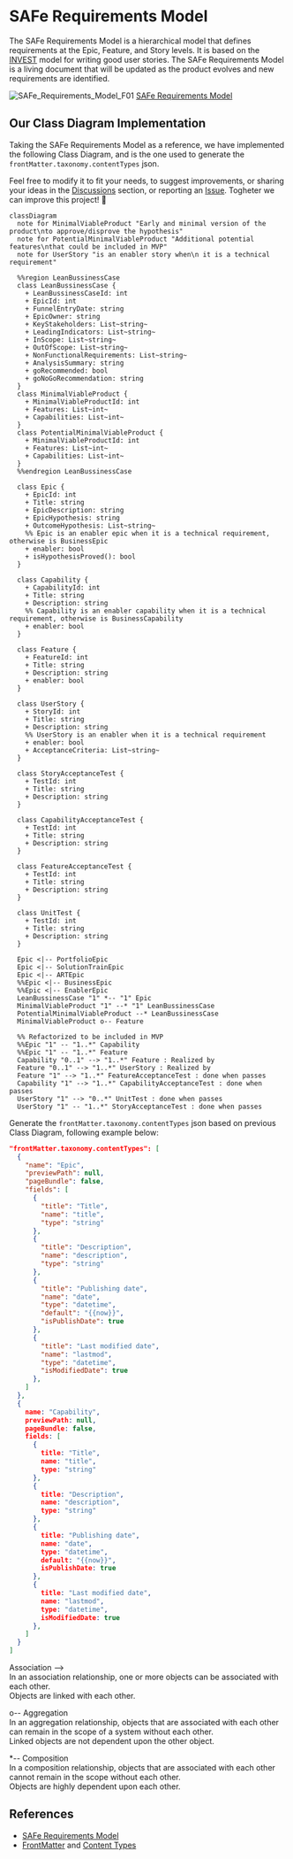 # SAFe Requirements Model

The SAFe Requirements Model is a hierarchical model that defines requirements at the Epic, Feature, and Story levels. It is based on the [INVEST](https://en.wikipedia.org/wiki/INVEST_(mnemonic)) model for writing good user stories. The SAFe Requirements Model is a living document that will be updated as the product evolves and new requirements are identified.

![SAFe_Requirements_Model_F01](https://scaledagileframework.com/wp-content/uploads/2023/03/SAFe_Requirements_Model_F01-2.svg)
[SAFe Requirements Model](https://scaledagileframework.com/safe-requirements-model/)

## Our Class Diagram Implementation

Taking the SAFe Requirements Model as a reference, we have implemented the following Class Diagram, and is the one used to generate the `frontMatter.taxonomy.contentTypes` json.

Feel free to modify it to fit your needs, to suggest improvements, or sharing your ideas in the [Discussions](giscussions) section, or reporting an [Issue](issues). Togheter we can improve this project! 🚀

```mermaid
classDiagram
  note for MinimalViableProduct "Early and minimal version of the product\nto approve/disprove the hypothesis"
  note for PotentialMinimalViableProduct "Additional potential features\nthat could be included in MVP"
  note for UserStory "is an enabler story when\n it is a technical requirement"

  %%region LeanBussinessCase
  class LeanBussinessCase {
    + LeanBussinessCaseId: int
    + EpicId: int
    + FunnelEntryDate: string
    + EpicOwner: string
    + KeyStakeholders: List~string~
    + LeadingIndicators: List~string~
    + InScope: List~string~
    + OutOfScope: List~string~
    + NonFunctionalRequirements: List~string~
    + AnalysisSummary: string
    + goRecommended: bool
    + goNoGoRecommendation: string
  }
  class MinimalViableProduct {
    + MinimalViableProductId: int
    + Features: List~int~
    + Capabilities: List~int~
  }
  class PotentialMinimalViableProduct {
    + MinimalViableProductId: int
    + Features: List~int~
    + Capabilities: List~int~
  }  
  %%endregion LeanBussinessCase

  class Epic {
    + EpicId: int
    + Title: string
    + EpicDescription: string
    + EpicHypothesis: string
    + OutcomeHypothesis: List~string~
    %% Epic is an enabler epic when it is a technical requirement, otherwise is BusinessEpic
    + enabler: bool
    + isHypothesisProved(): bool
  }

  class Capability {
    + CapabilityId: int
    + Title: string
    + Description: string
    %% Capability is an enabler capability when it is a technical requirement, otherwise is BusinessCapability
    + enabler: bool
  }

  class Feature {
    + FeatureId: int
    + Title: string
    + Description: string
    + enabler: bool
  }

  class UserStory {
    + StoryId: int
    + Title: string
    + Description: string
    %% UserStory is an enabler when it is a technical requirement
    + enabler: bool
    + AcceptanceCriteria: List~string~
  }

  class StoryAcceptanceTest {
    + TestId: int
    + Title: string
    + Description: string
  }

  class CapabilityAcceptanceTest {
    + TestId: int
    + Title: string
    + Description: string
  }

  class FeatureAcceptanceTest {
    + TestId: int
    + Title: string
    + Description: string
  }

  class UnitTest {
    + TestId: int
    + Title: string
    + Description: string
  }

  Epic <|-- PortfolioEpic
  Epic <|-- SolutionTrainEpic
  Epic <|-- ARTEpic
  %%Epic <|-- BusinessEpic
  %%Epic <|-- EnablerEpic
  LeanBussinessCase "1" *-- "1" Epic
  MinimalViableProduct "1" --* "1" LeanBussinessCase
  PotentialMinimalViableProduct --* LeanBussinessCase
  MinimalViableProduct o-- Feature

  %% Refactorized to be included in MVP
  %%Epic "1" -- "1..*" Capability
  %%Epic "1" -- "1..*" Feature
  Capability "0..1" --> "1..*" Feature : Realized by
  Feature "0..1" --> "1..*" UserStory : Realized by
  Feature "1" --> "1..*" FeatureAcceptanceTest : done when passes
  Capability "1" --> "1..*" CapabilityAcceptanceTest : done when passes
  UserStory "1" --> "0..*" UnitTest : done when passes
  UserStory "1" -- "1..*" StoryAcceptanceTest : done when passes

```

Generate the `frontMatter.taxonomy.contentTypes` json based on previous Class Diagram, following example below:

```json
"frontMatter.taxonomy.contentTypes": [
  {
    "name": "Epic",
    "previewPath": null,
    "pageBundle": false,
    "fields": [
      {
        "title": "Title",
        "name": "title",
        "type": "string"
      },
      {
        "title": "Description",
        "name": "description",
        "type": "string"
      },
      {
        "title": "Publishing date",
        "name": "date",
        "type": "datetime",
        "default": "{{now}}",
        "isPublishDate": true
      },
      {
        "title": "Last modified date",
        "name": "lastmod",
        "type": "datetime",
        "isModifiedDate": true
      },
    ]
  },
  {
    name: "Capability",
    previewPath: null,
    pageBundle: false,
    fields: [
      {
        title: "Title",
        name: "title",
        type: "string"
      },
      {
        title: "Description",
        name: "description",
        type: "string"
      },
      {
        title: "Publishing date",
        name: "date",
        type: "datetime",
        default: "{{now}}",
        isPublishDate: true
      },
      {
        title: "Last modified date",
        name: "lastmod",
        type: "datetime",
        isModifiedDate: true
      },
    ]
  }
]
```

Association -->  
In an association relationship, one or more objects can be associated with each other.  
Objects are linked with each other.

o--	Aggregation  
In an aggregation relationship, objects that are associated with each other can remain in the scope of a system without each other.  
Linked objects are not dependent upon the other object.

*--	Composition  
In a composition relationship, objects that are associated with each other cannot remain in the scope without each other.  
Objects are highly dependent upon each other.

## References

- [SAFe Requirements Model](https://scaledagileframework.com/safe-requirements-model/)
- [FrontMatter](https://frontmatter.codes) and [Content Types](https://frontmatter.codes/docs/content-creation/content-types)